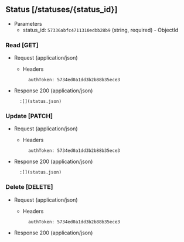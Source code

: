 ## Status [/statuses/{status_id}]

+ Parameters
    + status_id: `57336abfc4711310edbb28b9` (string, required) - ObjectId

### Read [GET]

+ Request (application/json)

    + Headers

            authToken: 5734ed0a1dd3b2b88b35ece3

+ Response 200 (application/json)

        :[](status.json)

### Update [PATCH]

+ Request (application/json)

    + Headers

            authToken: 5734ed0a1dd3b2b88b35ece3

+ Response 200 (application/json)

        :[](status.json)

### Delete [DELETE]

+ Request (application/json)

    + Headers

            authToken: 5734ed0a1dd3b2b88b35ece3

+ Response 200 (application/json)

